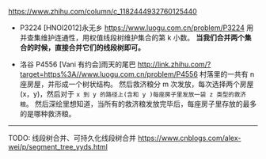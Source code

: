 https://www.zhihu.com/column/c_1182444932760125440

- P3224 [HNOI2012]永无乡
  https://www.luogu.com.cn/problem/P3224
  用并查集维护连通性，用权值线段树维护集合的第 k 小数。
  **当我们合并两个集合的时候，直接合并它们的线段树即可。**

- 洛谷 P4556 [Vani 有约会]雨天的尾巴
  http://link.zhihu.com/?target=https%3A//www.luogu.com.cn/problem/P4556
  村落里的一共有 n 座房屋，并形成一个树状结构。
  然后救济粮分 m 次发放，每次选择两个房屋(x，y)，然后对于 `x 到 y 的路径上(含和 y )每座房子里发放一袋 z 类型的救济粮`。
  然后深绘里想知道，当所有的救济粮发放完毕后，每座房子里存放的最多的是哪种救济粮。

---

TODO: 线段树合并、可持久化线段树合并
https://www.cnblogs.com/alex-wei/p/segment_tree_yyds.html
